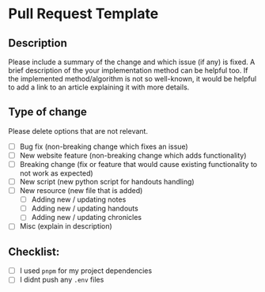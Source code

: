 # Pull Request Template

## Description

Please include a summary of the change and which issue (if any) is fixed.
A brief description of the your implementation method can be helpful too. If the implemented method/algorithm is not so
well-known, it would be helpful to add a link to an article explaining it with more details.

## Type of change

Please delete options that are not relevant.

- [ ] Bug fix (non-breaking change which fixes an issue)
- [ ] New website feature (non-breaking change which adds functionality)
- [ ] Breaking change (fix or feature that would cause existing functionality to not work as expected)
- [ ] New script (new python script for handouts handling)
- [ ] New resource (new file that is added)
  - [ ] Adding new / updating notes
  - [ ] Adding new / updating handouts
  - [ ] Adding new / updating chronicles
- [ ] Misc (explain in description)

## Checklist:

- [ ] I used `pnpm` for my project dependencies
- [ ] I didnt push any `.env` files
